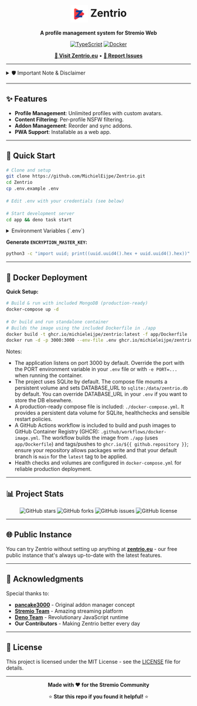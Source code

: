 <div align="center">
  
  # <img src="app/static/icons/icon-512.png" alt="Zentrio Icon" width="48" height="48" align="center"> **Zentrio**
  
  **A profile management system for Stremio Web**
  
  [![TypeScript](https://img.shields.io/badge/TypeScript-007ACC?style=for-the-badge&logo=typescript&logoColor=white)](https://www.typescriptlang.org/)
  [![Docker](https://img.shields.io/badge/Docker-2496ED?style=for-the-badge&logo=docker&logoColor=white)](https://www.docker.com/)
  
  **[🚀 Visit Zentrio.eu](https://zentrio.eu)** • **[🐛 Report Issues](https://github.com/MichielEijpe/Zentrio/issues)**
  
</div>

---

<details>
<summary>🛡️ Important Note & Disclaimer</summary>
<div style="color: red;">

**Welcome to Zentrio! Before you proceed, please take a moment to read this.**

**About Development:** This project has been largely developed with the help of AI assistants like GitHub Copilot and Claude. While I carefully review and test the code, it's important to know that a significant portion of the codebase has been generated or enhanced by AI.

**Your Security:**
*   **Use Unique Passwords:** For your own safety, please use a unique password for Zentrio that you don't use anywhere else.
*   **New Stremio Profiles:** It is strongly recommended to create new, empty Stremio profiles when using this service, instead of linking your existing ones.

**Legal Disclaimer:** This is a personal project and is not affiliated with, endorsed, or sponsored by Stremio. I acknowledge that this service may test the boundaries of Stremio's terms of service and will comply with any and all takedown or cease and desist notices from Stremio or its legal representatives. The official Stremio website can be found at [stremio.com](https://stremio.com).
</div>
</details>

---

## ✨ **Features**

- **Profile Management**: Unlimited profiles with custom avatars.
- **Content Filtering**: Per-profile NSFW filtering.
- **Addon Management**: Reorder and sync addons.
- **PWA Support**: Installable as a web app.

---

## 🚀 **Quick Start**

```bash
# Clone and setup
git clone https://github.com/MichielEijpe/Zentrio.git
cd Zentrio
cp .env.example .env

# Edit .env with your credentials (see below)

# Start development server
cd app && deno task start
```

<details>
<summary>Environment Variables (`.env`)</summary>

Create a `.env` file in the root directory by copying the example: `cp .env.example .env`. Then, fill in the variables according to the new structure below.

| Variable                | Description                                                                                                                              | Example                                                                          |
| ----------------------- | ---------------------------------------------------------------------------------------------------------------------------------------- | -------------------------------------------------------------------------------- |
| **Core Settings**       |                                                                                                                                          |                                                                                  |
| `APP_DOMAIN`            | The public URL of your instance, used for generating links in emails.                                                                    | `"https://zentrio.yourdomain.com"`                                               |
| **Database**            |                                                                                                                                          |                                                                                  |
| `MONGO_URI`             | Your full MongoDB connection string.                                                                                                     | `"mongodb+srv://user:pass@cluster.mongodb.net/dbname"`                           |
| **Security**            |                                                                                                                                          |                                                                                  |
| `ENCRYPTION_MASTER_KEY` | **CRITICAL:** A 64-character hex key for encrypting data. **Back this up!**                                                              | `(generate one)`                                                                 |
| **Email Configuration** |                                                                                                                                          |                                                                                  |
| `EMAIL_PROVIDER`        | The service for sending emails. Can be `"resend"` or `"smtp"`.                                                                           | `"resend"`                                                                       |
| `EMAIL_FROM_DOMAIN`     | The "From" address for emails. For Resend, use `onboarding@resend.dev` for testing.                                                      | `"noreply@yourdomain.com"`                                                       |
| `RESEND_API_KEY`        | Your API key from Resend. (Required if `EMAIL_PROVIDER` is `"resend"`)                                                                   | `"re_xxxxxxxx_xxxxxxxx"`                                                         |
| `SMTP_HOST`             | Your SMTP server address. (Required if `EMAIL_PROVIDER` is `"smtp"`)                                                                     | `"smtp.example.com"`                                                             |
| `SMTP_PORT`             | The port for your SMTP server.                                                                                                           | `"587"`                                                                          |
| `SMTP_USER`             | The username for your SMTP server.                                                                                                       | `"your_smtp_user"`                                                               |
| `SMTP_PASS`             | The password for your SMTP server.                                                                                                       | `"your_smtp_password"`                                                           |
| `SMTP_SECURE`           | Use `"true"` for SSL/TLS (port 465) or `"false"` for STARTTLS (port 587).                                                                | `"false"`                                                                        |
| `SMTP_FALLBACK_ENABLED` | If enabled, Resend will be used as a fallback if the primary SMTP provider fails. This requires `RESEND_API_KEY` to be set.                | `"false"`                                                                        |

</details>

**Generate `ENCRYPTION_MASTER_KEY`:**
```bash
python3 -c "import uuid; print((uuid.uuid4().hex + uuid.uuid4().hex))"
```

---

## 🐳 **Docker Deployment**

**Quick Setup:**
```bash
# Build & run with included MongoDB (production-ready)
docker-compose up -d

# Or build and run standalone container
# Builds the image using the included Dockerfile in ./app
docker build -t ghcr.io/michieleijpe/zentrio:latest -f app/Dockerfile ./app
docker run -d -p 3000:3000 --env-file .env ghcr.io/michieleijpe/zentrio:latest
```

Notes:
- The application listens on port 3000 by default. Override the port with the PORT environment variable in your `.env` file or with `-e PORT=...` when running the container.
- The project uses SQLite by default. The compose file mounts a persistent volume and sets DATABASE_URL to `sqlite:/data/zentrio.db` by default. You can override DATABASE_URL in your `.env` if you want to store the DB elsewhere.
- A production-ready compose file is included: `./docker-compose.yml`. It provides a persistent data volume for SQLite, healthchecks and sensible restart policies.
- A GitHub Actions workflow is included to build and push images to GitHub Container Registry (GHCR): `.github/workflows/docker-image.yml`. The workflow builds the image from `./app` (uses `app/Dockerfile`) and tags/pushes to `ghcr.io/${{ github.repository }}`; ensure your repository allows packages write and that your default branch is `main` for the `latest` tag to be applied.
- Health checks and volumes are configured in `docker-compose.yml` for reliable production deployment.

---

## 📊 **Project Stats**

<div align="center">
  
  ![GitHub stars](https://img.shields.io/github/stars/MichielEijpe/Zentrio?style=social)
  ![GitHub forks](https://img.shields.io/github/forks/MichielEijpe/Zentrio?style=social)
  ![GitHub issues](https://img.shields.io/github/issues/MichielEijpe/Zentrio)
  ![GitHub license](https://img.shields.io/github/license/MichielEijpe/Zentrio)
  
</div>

---

## 🌐 **Public Instance**

You can try Zentrio without setting up anything at **[zentrio.eu](https://zentrio.eu)** - our free public instance that's always up-to-date with the latest features.

---

## 💖 **Acknowledgments**

Special thanks to:

- **[pancake3000](https://github.com/pancake3000/stremio-addon-manager)** - Original addon manager concept
- **[Stremio Team](https://www.stremio.com/)** - Amazing streaming platform
- **[Deno Team](https://deno.land/)** - Revolutionary JavaScript runtime
- **Our Contributors** - Making Zentrio better every day

---

## 📄 **License**

This project is licensed under the MIT License - see the [LICENSE](LICENSE) file for details.

---

<div align="center">
  
  **Made with ❤️ for the Stremio Community**
  
  ⭐ **Star this repo if you found it helpful!** ⭐
  
</div>
